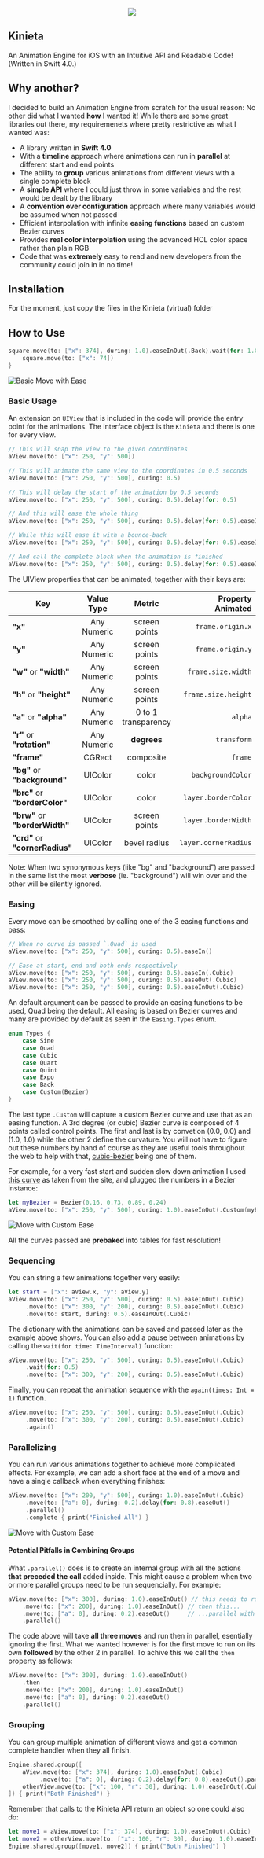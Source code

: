 <p align="center"> 
  <img src="https://github.com/mmick66/kinieta/blob/master/Kinieta_Logo.png">
</p>

## Kinieta
An Animation Engine for iOS with an Intuitive API and Readable Code! (Written in Swift 4.0.)

## Why another?

I decided to build an Animation Engine from scratch for the usual reason: No other did what I wanted **how** I wanted it! While there are some great libraries out there, my requiremenets where pretty restrictive as what I wanted was:

* A library written in **Swift 4.0**
* With a **timeline** approach where animations can run in **parallel** at different start and end points
* The ability to **group** various animations from different views with a single complete block
* A **simple API** where I could just throw in some variables and the rest would be dealt by the library
* A **convention over configuration** approach where many variables would be assumed when not passed
* Efficient interpolation with infinite **easing functions** based on custom Bezier curves
* Provides **real color interpolation** using the advanced HCL color space rather than plain RGB
* Code that was **extremely** easy to read and new developers from the community could join in in no time!

## Installation

For the moment, just copy the files in the Kinieta (virtual) folder

## How to Use

```swift
square.move(to: ["x": 374], during: 1.0).easeInOut(.Back).wait(for: 1.0).complete {
    square.move(to: ["x": 74])
}
```

![Basic Move with Ease](https://github.com/mmick66/kinieta/blob/master/Assets/move.easeInOut.Back.gif)

### Basic Usage

An extension on `UIView` that is included in the code will provide the entry point for the animations. The interface object is the `Kinieta` and there is one for every view.

```swift
// This will snap the view to the given coordinates
aView.move(to: ["x": 250, "y": 500])

// This will animate the same view to the coordinates in 0.5 seconds
aView.move(to: ["x": 250, "y": 500], during: 0.5)

// This will delay the start of the animation by 0.5 seconds
aView.move(to: ["x": 250, "y": 500], during: 0.5).delay(for: 0.5)

// And this will ease the whole thing
aView.move(to: ["x": 250, "y": 500], during: 0.5).delay(for: 0.5).easeInOut()

// While this will ease it with a bounce-back
aView.move(to: ["x": 250, "y": 500], during: 0.5).delay(for: 0.5).easeInOut(.Back)

// And call the complete block when the animation is finished
aView.move(to: ["x": 250, "y": 500], during: 0.5).delay(for: 0.5).easeInOut(.Back).complete { print("♥") }
```

The UIView properties that can be animated, together with their keys are:


| Key                       | Value Type    |   Metric    | Property Animated  |
| -------------             |:-------------:|:-------------:|               -----:|
| **"x"**                       | Any Numeric   | screen points |   `frame.origin.x` |
| **"y"**                       | Any Numeric   | screen points  |  `frame.origin.y` |
| **"w"** or **"width"**            | Any Numeric   |  screen points |`frame.size.width` |
| **"h"** or **"height"**           | Any Numeric   | screen points |`frame.size.height` |
| **"a"** or **"alpha"**            | Any Numeric   |  0 to 1 transparency |           `alpha` |
| **"r"** or **"rotation"**            | Any Numeric   |  **degrees** |           `transform` |
| **"frame"**                   | CGRect        |  composite  |         `frame` |
| **"bg"** or **"background"**      | UIColor       | color |  `backgroundColor` |
| **"brc"** or **"borderColor"**    | UIColor       | color |`layer.borderColor` |
| **"brw"** or **"borderWidth"**    | UIColor       | screen points |`layer.borderWidth` |
| **"crd"** or **"cornerRadius"**   | UIColor       | bevel radius | `layer.cornerRadius` |

Note: When two synonymous keys (like "bg" and "background") are passed in the same list the most **verbose** (ie. "background") will win over and the other will be silently ignored.

### Easing

Every move can be smoothed by calling one of the 3 easing functions and pass:

```swift
// When no curve is passed `.Quad` is used
aView.move(to: ["x": 250, "y": 500], during: 0.5).easeIn()

// Ease at start, end and both ends respectively
aView.move(to: ["x": 250, "y": 500], during: 0.5).easeIn(.Cubic)
aView.move(to: ["x": 250, "y": 500], during: 0.5).easeOut(.Cubic)
aView.move(to: ["x": 250, "y": 500], during: 0.5).easeInOut(.Cubic)
```

An default argument can be passed to provide an easing functions to be used, Quad being the default. All easing is based on Bezier curves and many are provided by default as seen in the `Easing.Types` enum. 

```swift
enum Types {
    case Sine
    case Quad
    case Cubic
    case Quart
    case Quint
    case Expo
    case Back 
    case Custom(Bezier)
}
 ```
 
The last type `.Custom` will capture a custom Bezier curve and use that as an easing function. A 3rd degree (or cubic) Bezier curve is composed of 4 points called control points. The first and last is by convetion (0.0, 0.0) and (1.0, 1.0) while the other 2 define the curvature. You will not have to figure out these numbers by hand of course as they are useful tools throughout the web to help with that, [cubic-bezier](http://cubic-bezier.com/) being one of them. 

For example, for a very fast start and sudden slow down animation I used [this curve](http://cubic-bezier.com/#.16,.73,.89,.24) as taken from the site, and plugged the numbers in a Bezier instance:

```swift
let myBezier = Bezier(0.16, 0.73, 0.89, 0.24)
aView.move(to: ["x": 250, "y": 500], during: 1.0).easeInOut(.Custom(myBezier))
 ```
 
 ![Move with Custom Ease](https://github.com/mmick66/kinieta/blob/master/Assets/move.easeInOut.Custom.gif)
 
 All the curves passed are **prebaked** into tables for fast resolution!

### Sequencing

You can string a few animations together very easily:

```swift
let start = ["x": aView.x, "y": aView.y]
aView.move(to: ["x": 250, "y": 500], during: 0.5).easeInOut(.Cubic)
     .move(to: ["x": 300, "y": 200], during: 0.5).easeInOut(.Cubic)
     .move(to: start, during: 0.5).easeInOut(.Cubic)
```

The dictionary with the animations can be saved and passed later as the example above shows. You can also add a pause between animations by calling the `wait(for time: TimeInterval)` function:

```swift
aView.move(to: ["x": 250, "y": 500], during: 0.5).easeInOut(.Cubic)
     .wait(for: 0.5)
     .move(to: ["x": 300, "y": 200], during: 0.5).easeInOut(.Cubic)
```

Finally, you can repeat the animation sequence with the `again(times: Int = 1)` function.

```swift
aView.move(to: ["x": 250, "y": 500], during: 0.5).easeInOut(.Cubic)
     .move(to: ["x": 300, "y": 200], during: 0.5).easeInOut(.Cubic)
     .again()
```

### Parallelizing

You can run various animations together to achieve more complicated effects. For example, we can add a short fade at the end of a move and have a single callback when everything finishes:

```swift
aView.move(to: ["x": 200, "y": 500], during: 1.0).easeInOut(.Cubic)
     .move(to: ["a": 0], during: 0.2).delay(for: 0.8).easeOut()
     .parallel()
     .complete { print("Finished All") }
```

 ![Move with Custom Ease](https://github.com/mmick66/kinieta/blob/master/Assets/move.easeInOut.fade.gif)
 
 #### Potential Pitfalls in Combining Groups
 
 What `.parallel()` does is to create an internal group with all the actions **that preceded the call** added inside. This might cause a problem when two or more parallel groups need to be run sequencially. For example:
 
 ```swift
aView.move(to: ["x": 300], during: 1.0).easeInOut() // this needs to run first,
     .move(to: ["x": 200], during: 1.0).easeInOut() // then this...
     .move(to: ["a": 0], during: 0.2).easeOut()     // ...parallel with this!
     .parallel()
```

The code above will take **all three moves** and run then in parallel, esentially ignoring the first. What we wanted however is for the first move to run on its own **followed** by the other 2 in parallel. To achive this we call the `then` property as follows:

 ```swift
aView.move(to: ["x": 300], during: 1.0).easeInOut() 
     .then        
     .move(to: ["x": 200], during: 1.0).easeInOut() 
     .move(to: ["a": 0], during: 0.2).easeOut()     
     .parallel()
```
 
 ### Grouping
 
 You can group multiple animation of different views and get a common complete handler when they all finish.
 
 ```swift
 Engine.shared.group([
     aView.move(to: ["x": 374], during: 1.0).easeInOut(.Cubic)
          .move(to: ["a": 0], during: 0.2).delay(for: 0.8).easeOut().parallel(),
     otherView.move(to: ["x": 100, "r": 30], during: 1.0).easeInOut(.Cubic)
]) { print("Both Finished") }
```

Remember that calls to the Kinieta API return an object so one could also do:

 ```swift
 let move1 = aView.move(to: ["x": 374], during: 1.0).easeInOut(.Cubic)
 let move2 = otherView.move(to: ["x": 100, "r": 30], during: 1.0).easeInOut(.Cubic)
 Engine.shared.group([move1, move2]) { print("Both Finished") }
```
